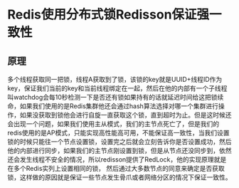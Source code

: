 # Redis使用分布式锁Redisson保证强一致性

## 原理

​	多个线程获取同一把锁，线程A获取到了锁，该锁的key就是UUID+线程ID作为key，保证我们当前的key和当前线程绑定在一起，然后在他的内部有一个子线程叫watchdog会每10秒检测一下是否还有锁如果持有的话就延迟时间给这把锁续命，如果我们使用的是Redis集群他还会通过hash算法选择对哪一个集群进行操作，如果没获取到锁他会进行自旋一直获取这个锁，直到超时为止。但是这时候还会出现一个问题，如果我们使用主从模式，我们的主节点死亡了，但是我们的redis使用的是AP模式，只能实现高性能高可用，不能保证高一致性，当我们设置锁的时候只能往一个节点设置锁，设置完之后就会立刻告诉你是否设置成功，然后他的内部进行同步，如果我们的主节点刚设置到锁，但是从节点还没同步到，依然还会发生线程不安全的情况，所以redisson提供了RedLock，他的实现原理就是在多个Redis实列上设置相同的锁， 然后通过大多数节点的同意来确定是否获取锁，这样做的原因就是保证一些节点发生骨爪或者网络分区的情况下保证一致性。